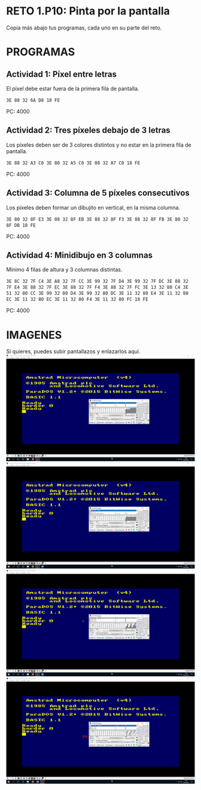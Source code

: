 # RETO 1.P10: Pinta por la pantalla
Copia más abajo tus programas, cada uno en su parte del reto.

# PROGRAMAS

## Actividad 1: Píxel entre letras
El píxel debe estar fuera de la primera fila de pantalla.
```
3E 88 32 6A D8 18 FE
```
PC: 4000

## Actividad 2: Tres píxeles debajo de 3 letras
Los píxeles deben ser de 3 colores distintos y no estar en la primera fila de pantalla.
```
3E 88 32 A3 C0 3E 80 32 A5 C0 3E 08 32 A7 C0 18 FE
```
PC: 4000

## Actividad 3: Columna de 5 píxeles consecutivos
Los píxeles deben formar un dibujito en vertical, en la misma columna.
```
3E 80 32 8F E3 3E 08 32 8F EB 3E 88 32 8F F3 3E 88 32 8F FB 3E 80 32 8F DB 18 FE
```
PC: 4000

## Actividad 4: Minidibujo en 3 columnas
Mínimo 4 filas de altura y 3 columnas distintas.
```
3E 8C 32 7F C4 3E A8 32 7F CC 3E 99 32 7F D4 3E 99 32 7F DC 3E 88 32 7F E4 3E 88 32 7F EC 3E 88 32 7F F4 3E 88 32 7F FC 3E 13 32 80 C4 3E 51 32 80 CC 3E 99 32 80 D4 3E 99 32 80 DC 3E 11 32 80 E4 3E 11 32 80 EC 3E 11 32 80 EC 3E 11 32 80 F4 3E 11 32 80 FC 18 FE
```
PC: 4000

# IMAGENES
Si quieres, puedes subir pantallazos y enlazarlos aquí.
![Actividad 1](/actividad1.png)
![Actividad 2](/actividad2.png)
![Actividad 3](/actividad3.png)
![Actividad 4](/actividad4.png)
